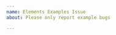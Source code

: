 ```yaml
---
name: Elements Examples Issue
about: Please only report example bugs

---
```


<!--
elements-examples is just a demonstration of the style customization
you can do when integrating Stripe Elements into your checkout page.

This repository is just for the examples themselves. Please only file issues
or bugs with the examples.

If you're having general trouble with Stripe.js or your Stripe integration,
please reach out to us using the form at https://support.stripe.com/email or
come chat with us at #stripe on freenode. We're very proud of our level of
service, and we're more than happy to help you out with your integration.
-->
